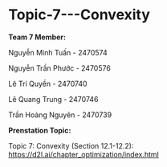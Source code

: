 # Topic-7---Convexity

**Team 7 Member:**

Nguyễn Minh Tuấn - 2470574

Nguyễn Trần Phước - 2470576

Lê Trí Quyền - 2470740

Lê Quang Trung - 2470746

Trần Hoàng Nguyên - 2470739

**Prenstation Topic:**

Topic 7: Convexity (Section 12.1-12.2): https://d2l.ai/chapter_optimization/index.html 
